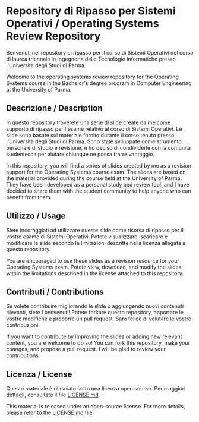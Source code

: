 # Repository di Ripasso per Sistemi Operativi / Operating Systems Review Repository

Benvenuti nel repository di ripasso per il corso di Sistemi Operativi del corso di laurea triennale in Ingegneria delle Tecnologie Informatiche presso l'Università degli Studi di Parma.

Welcome to the operating systems review repository for the Operating Systems course in the Bachelor's degree program in Computer Engineering at the University of Parma.

## Descrizione / Description

In questo repository troverete una serie di slide create da me come supporto di ripasso per l'esame relativo al corso di Sistemi Operativi. Le slide sono basate sul materiale fornito durante il corso tenuto presso l'Università degli Studi di Parma. Sono state sviluppate come strumento personale di studio e revisione, e ho deciso di condividerle con la comunità studentesca per aiutare chiunque ne possa trarre vantaggio.

In this repository, you will find a series of slides created by me as a revision support for the Operating Systems course exam. The slides are based on the material provided during the course held at the University of Parma. They have been developed as a personal study and review tool, and I have decided to share them with the student community to help anyone who can benefit from them.

## Utilizzo / Usage

Siete incoraggiati ad utilizzare queste slide come risorsa di ripasso per il vostro esame di Sistemi Operativi. Potete visualizzare, scaricare e modificare le slide secondo le limitazioni descritte nella licenza allegata a questo repository.

You are encouraged to use these slides as a revision resource for your Operating Systems exam. Potete view, download, and modify the slides within the limitations described in the license attached to this repository.

## Contributi / Contributions

Se volete contribuire migliorando le slide o aggiungendo nuovi contenuti rilevanti, siete i benvenuti! Potete forkare questo repository, apportare le vostre modifiche e proporre un pull request. Sarò felice di valutare le vostre contribuzioni.

If you want to contribute by improving the slides or adding new relevant content, you are welcome to do so! You can fork this repository, make your changes, and propose a pull request. I will be glad to review your contributions.

## Licenza / License

Questo materiale è rilasciato sotto una licenza open source. Per maggiori dettagli, consultate il file [LICENSE.md](LICENSE.md).

This material is released under an open-source license. For more details, please refer to the [LICENSE.md](LICENSE.md) file.
